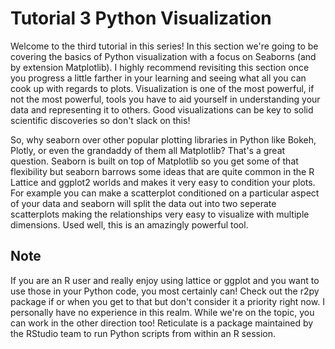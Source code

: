 # Tutorial 3 Python Visualization
Welcome to the third tutorial in this series! In this section we're going to be covering the basics of Python visualization with a focus on Seaborns (and by extension Matplotlib). I highly recommend revisiting this section once you progress a little farther in your learning and seeing what all you can cook up with regards to plots. Visualization is one of the most powerful, if not the most powerful, tools you have to aid yourself in understanding your data and representing it to others. Good visualizations can be key to solid scientific discoveries so don't slack on this!

So, why seaborn over other popular plotting libraries in Python like Bokeh, Plotly, or even the grandaddy of them all Matplotlib? That's a great question. Seaborn is built on top of Matplotlib so you get some of that flexibility but seaborn barrows some ideas that are quite common in the R Lattice and ggplot2 worlds and makes it very easy to condition your plots. For example you can make a scatterplot conditioned on a particular aspect of your data and seaborn will split the data out into two seperate scatterplots making the relationships very easy to visualize with multiple dimensions. Used well, this is an amazingly powerful tool.

## Note
If you are an R user and really enjoy using lattice or ggplot and you want to use those in your Python code, you most certainly can! Check out the r2py package if or when you get to that but don't consider it a priority right now. I personally have no experience in this realm. While we're on the topic, you can work in the other direction too! Reticulate is a package maintained by the RStudio team to run Python scripts from within an R session.